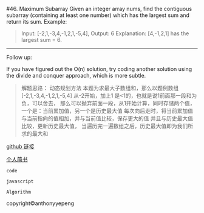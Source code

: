 #46. Maximum Subarray
Given an integer array nums, find the contiguous subarray (containing at least one number) which has the largest sum and return its sum.
Example:

>Input: [-2,1,-3,4,-1,2,1,-5,4],
Output: 6
Explanation: [4,-1,2,1] has the largest sum = 6.

***
Follow up:

If you have figured out the O(n) solution, try coding another solution using the divide and conquer approach, which is more subtle.


>解题思路： 动态规划方法
 本题为求最大子数组和，那么以题例数组[-2,1,-3,4,-1,2,1,-5,4]
从-2开始，加上1 是<1的，也就是说1前面那一段和为负，可以舍去，
那么可以抛弃前面一段，从1开始计算，同时存储两个值，
一个是：当前累加值，另一个是历史最大值
每次向后走时，将当前累加值与当前指向的值相加，并与当前值比较，保存更大的值
并且与历史最大值比较，更新历史最大值，
当遍历完一遍数组之后，历史最大值即为我们所求的最大和



<a href="https://github.com/anthonyyepeng/leetcode">github 链接</a><br/>

<a href="https://www.jianshu.com/u/98e0133e333e">个人简书</a><br/>

`code `<br/>

`javascript`<br/>

`Algorithm`<br/>

copyright&copy;anthonyyepeng
